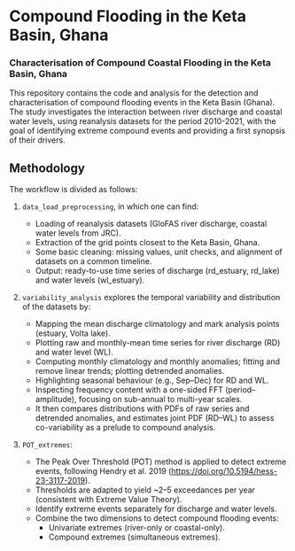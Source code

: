 # Compound Flooding in the Keta Basin, Ghana
### Characterisation of Compound Coastal Flooding in the Keta Basin, Ghana
This repository contains the code and analysis for the detection and characterisation of compound flooding events in the Keta Basin (Ghana).
The study investigates the interaction between river discharge and coastal water levels, using reanalysis datasets for the period 2010-2021, with the goal of identifying extreme compound events and providing a first synopsis of their drivers.

## Methodology
The workflow is divided as follows:

 1. `data_load_preprocessing`, in which one can find: 
    + Loading of reanalysis datasets (GloFAS river discharge, coastal water levels from JRC).
    + Extraction of the grid points closest to the Keta Basin, Ghana.
    + Some basic cleaning: missing values, unit checks, and alignment of datasets on a common timeline.
    + Output: ready-to-use time series of discharge (rd_estuary, rd_lake) and water levels (wl_estuary).

2. `variability_analysis` explores the temporal variability and distribution of the datasets by:
    + Mapping the mean discharge climatology and mark analysis points (estuary, Volta lake).
    + Plotting raw and monthly-mean time series for river discharge (RD) and water level (WL).
    + Computing monthly climatology and monthly anomalies; fitting and remove linear trends; plotting detrended anomalies.
    + Highlighting seasonal behaviour (e.g., Sep–Dec) for RD and WL.
    + Inspecting frequency content with a one-sided FFT (period–amplitude), focusing on sub-annual to multi-year scales.
    + It then compares distributions with PDFs of raw series and detrended anomalies, and estimates joint PDF (RD–WL) to assess co-variability as a prelude to compound analysis.
 
3. `POT_extremes`:
    + The Peak Over Threshold (POT) method is applied to detect extreme events, following Hendry et al. 2019 (https://doi.org/10.5194/hess-23-3117-2019).
    + Thresholds are adapted to yield ~2–5 exceedances per year (consistent with Extreme Value Theory).
    + Identify extreme events separately for discharge and water levels.
    + Combine the two dimensions to detect compound flooding events:
        + Univariate extremes (river-only or coastal-only).
        + Compound extremes (simultaneous extremes).

